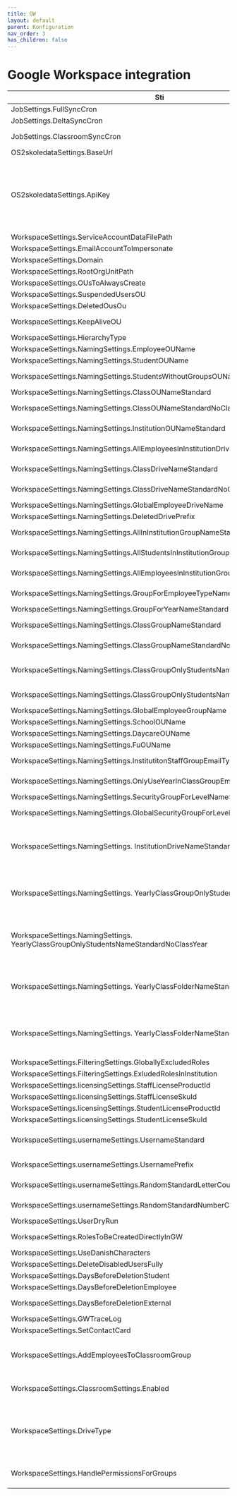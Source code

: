 ```yaml
---
title: GW
layout: default
parent: Konfiguration
nav_order: 3
has_children: false
---
```

# Google Workspace integration

| Sti | Beskrivelse | Standardværdi |
| --- | --- | --- |
| JobSettings.FullSyncCron | Cron-udtryk for fuld synkronisering | 0 43 2 \* \* ? \* |
| JobSettings.DeltaSyncCron | Cron-udtryk for delta-synkronisering | 0 0/5 \* \* \* ? \* |
| JobSettings.ClassroomSyncCron | Cron-udtryk for Classroom-synkronisering, hvis det er slået til | 0 3/5 \* \* \* ? \* |
| OS2skoledataSettings.BaseUrl | Base URL til OS2skoledata API |     |
| OS2skoledataSettings.ApiKey | API-nøgle til OS2skoledata. Der kan via OS2skoledata brugergrænsefladen oprettes en klient med typen "Adgang til API'erne bortset fra import API'et". Hvis der skal håndteres kodeord for indskolingselever, skal typen "Adgang til API'erne inklusiv kodeord på brugere bortset fra import API'et" vælges. |     |
| WorkspaceSettings.ServiceAccountDataFilePath | Filsti til servicekonto JSON-fil |     |
| WorkspaceSettings.EmailAccountToImpersonate | Konto der skal impersoneres i Google |     |
| WorkspaceSettings.Domain | Domæne for Google Workspace |     |
| WorkspaceSettings.RootOrgUnitPath | Rod-OU til oprettelse af underenheder | /OS2skoledata |
| WorkspaceSettings.OUsToAlwaysCreate | Liste over OU'er der altid skal oprettes | \[\] |
| WorkspaceSettings.SuspendedUsersOU | OU til suspenderede brugere | /OS2skoledata/Suspended |
| WorkspaceSettings.DeletedOusOu | OU til “slettede” enheder | /OS2skoledata/Suspended |
| WorkspaceSettings.KeepAliveOU | OU til brugere der skal holdes aktive, hvis man anvender “forbliv aktiv”-featuren | /OS2skoledata/keepalive |
| WorkspaceSettings.HierarchyType | Strukturtype for OU-hierarki | INSTITUTION_FIRST |
| WorkspaceSettings.NamingSettings.EmployeeOUName | Navn på medarbejder-OU | Medarbejdere |
| WorkspaceSettings.NamingSettings.StudentOUName | Navn på elev-OU | Elever |
| WorkspaceSettings.NamingSettings.StudentsWithoutGroupsOUName | Navn på OU for elever uden grupper (oprettes under hver institution) | Elever udenfor grupper |
| WorkspaceSettings.NamingSettings.ClassOUNameStandard | Navnestandard for klasse-OU | {CLASS_NAME} |
| WorkspaceSettings.NamingSettings.ClassOUNameStandardNoClassYear | Navnestandard for ovenstående, der anvendes hvis klassen ikke har startår | {CLASS_NAME} |
| WorkspaceSettings.NamingSettings.InstitutionOUNameStandard | Navnestandard for institution-OU | {INSTITUTION_NAME} ({INSTITUTION_NUMBER}) |
| WorkspaceSettings.NamingSettings.AllEmployeesInInstitutionDriveNameStandard | Navnestandard for drev til alle medarbejdere på en institution | {INSTITUTION_NAME} - medarbejdere |
| WorkspaceSettings.NamingSettings.ClassDriveNameStandard | Navnestandard for ovenstående, der anvendes hvis klassen ikke har startår | {INSTITUTION_NAME} {CLASS_NAME} - alle |
| WorkspaceSettings.NamingSettings.ClassDriveNameStandardNoClassYear | Navnestandard for ovenstående, der anvendes hvis klassen ikke har startår | {INSTITUTION_NAME} {CLASS_NAME} - alle |
| WorkspaceSettings.NamingSettings.GlobalEmployeeDriveName | Navn på globalt medarbejderdrev | Alle medarbejdere |
| WorkspaceSettings.NamingSettings.DeletedDrivePrefix | Prefix for “slettede” drev | Slettet_ |
| WorkspaceSettings.NamingSettings.AllInInstitutionGroupNameStandard | Navnestandard for gruppe for alle i en institution | {INSTITUTION_NAME} - alle |
| WorkspaceSettings.NamingSettings.AllStudentsInInstitutionGroupNameStandard | Navnestandard for gruppe for alle elever i en institution | {INSTITUTION_NAME} - elever |
| WorkspaceSettings.NamingSettings.AllEmployeesInInstitutionGroupNameStandard | Navnestandard for gruppe for alle medarbejdere i en institution | {INSTITUTION_NAME} - medarbejdere |
| WorkspaceSettings.NamingSettings.GroupForEmployeeTypeNameStandard | Navnestandard for gruppe for medarbejdertype | {INSTITUTION_NAME} - alle - {TYPE} |
| WorkspaceSettings.NamingSettings.GroupForYearNameStandard | Navnestandard for årgangsgruppe | {INSTITUTION_NAME} - elever - {YEAR} |
| WorkspaceSettings.NamingSettings.ClassGroupNameStandard | Navnestandard for klassegruppe | {INSTITUTION_NAME}-{CLASS_NAME}-{CLASS_YEAR} - alle |
| WorkspaceSettings.NamingSettings.ClassGroupNameStandardNoClassYear | Navnestandard for ovenstående, der anvendes hvis klassen ikke har startår | {INSTITUTION_NAME}-{CLASS_NAME} - alle |
| WorkspaceSettings.NamingSettings.ClassGroupOnlyStudentsNameStandard | Navnestandard for gruppe kun for elever | {INSTITUTION_NAME}-{CLASS_NAME}-{CLASS_YEAR} - elever |
| WorkspaceSettings.NamingSettings.ClassGroupOnlyStudentsNameStandardNoClassYear | Navnestandard for ovenstående, der anvendes hvis klassen ikke har startår | {INSTITUTION_NAME}-{CLASS_NAME} - elever |
| WorkspaceSettings.NamingSettings.GlobalEmployeeGroupName | Navn på global medarbejdergruppe | Alle medarbejdere |
| WorkspaceSettings.NamingSettings.SchoolOUName | Navn på OU til skoler | Skoler |
| WorkspaceSettings.NamingSettings.DaycareOUName | Navn på OU til dagtilbud | Dagtilbud |
| WorkspaceSettings.NamingSettings.FuOUName | Navn på OU for typen FU | FU  |
| WorkspaceSettings.NamingSettings.InstitutitonStaffGroupEmailTypeName | Ord, der bruges i mail til medarbejdergruppe | staff |
| WorkspaceSettings.NamingSettings.OnlyUseYearInClassGroupEmail | Brug kun årstal i mail for klassegruppe. Ellers anvendes årstal i alle mails | false |
| WorkspaceSettings.NamingSettings.SecurityGroupForLevelNameStandard | Navnestandard for gruppe for klassetrin | {INSTITUTION_NAME} {LEVEL}. klasse |
| WorkspaceSettings.NamingSettings.GlobalSecurityGroupForLevelNameStandard | Navnestandard for global gruppe for klassetrin | {LEVEL}. klasse |
| WorkspaceSettings.NamingSettings. InstitutionDriveNameStandard | Kun relevant, hvis DriveType er ”DRIVE_PR_SCHOOL_FOLDER_PR_CLASS”  <br><br/>Navnestandard for drevet tilknyttet institutionen | {INSTITUTION_NAME} |
| WorkspaceSettings.NamingSettings. YearlyClassGroupOnlyStudentsNameStandard | Kun relevant, hvis DriveType er ”DRIVE_PR_SCHOOL_FOLDER_PR_CLASS”<br><br>Navnestandard til gruppe pr klasse pr skoleår | {SCHOOL_YEAR} {INSTITUTION_NAME} {CLASS_NAME} |
| WorkspaceSettings.NamingSettings. YearlyClassGroupOnlyStudentsNameStandardNoClassYear | Kun relevant, hvis DriveType er ”DRIVE_PR_SCHOOL_FOLDER_PR_CLASS”<br><br>Navnestandard til gruppe pr klasse pr skoleår, hvis klassen ikke har startår | {SCHOOL_YEAR} {INSTITUTION_NAME} {CLASS_NAME} |
| WorkspaceSettings.NamingSettings. YearlyClassFolderNameStandard | Kun relevant, hvis DriveType er ”DRIVE_PR_SCHOOL_FOLDER_PR_CLASS”<br><br>Navnestandard til mappe pr klasse pr skoleår | {SCHOOL_YEAR} {CLASS_NAME} |
| WorkspaceSettings.NamingSettings. YearlyClassFolderNameStandardNoClassYear | Kun relevant, hvis DriveType er ”DRIVE_PR_SCHOOL_FOLDER_PR_CLASS”<br><br>Navnestandard til mappe pr klasse pr skoleår, hvis klassen ikke har startår | {SCHOOL_YEAR} {CLASS_NAME} |
| WorkspaceSettings.FilteringSettings.GloballyExcludedRoles | Roller der altid ekskluderes | \[\] |
| WorkspaceSettings.FilteringSettings.ExludedRolesInInstitution | Roller ekskluderet pr. institution | {}  |
| WorkspaceSettings.licensingSettings.StaffLicenseProductId | Produkt-ID til medarbejderlicens | ""  |
| WorkspaceSettings.licensingSettings.StaffLicenseSkuId | SKU-ID til medarbejderlicens | ""  |
| WorkspaceSettings.licensingSettings.StudentLicenseProductId | Produkt-ID til elevlicens | ""  |
| WorkspaceSettings.licensingSettings.StudentLicenseSkuId | SKU-ID til elevlicens | ""  |
| WorkspaceSettings.usernameSettings.UsernameStandard | Strategi til opbygning af brugernavne for nye brugere. Se sektion omkring brugernavnestandarder. | FROM_STIL_OR_AS_UNILOGIN_RANDOM |
| WorkspaceSettings.usernameSettings.UsernamePrefix | Præfiks til brugernavne, hvis brugernavnestandarden understøtter det | ""  |
| WorkspaceSettings.usernameSettings.RandomStandardLetterCount | Antal bogstaver brugernavnestandarden FROM_STIL_OR_AS_UNILOGIN_RANDOM | 4   |
| WorkspaceSettings.usernameSettings.RandomStandardNumberCount | Antal tal I brugernavnestandarden FROM_STIL_OR_AS_UNILOGIN_RANDOM | 4   |
| WorkspaceSettings.UserDryRun | Kør i dry run – kun log, ingen handlinger | false |
| WorkspaceSettings.RolesToBeCreatedDirectlyInGW | Roller som oprettes direkte i GW uden at have været oprettet andre steder først. | Alle roller |
| WorkspaceSettings.UseDanishCharacters | Tillad danske tegn i navne | true |
| WorkspaceSettings.DeleteDisabledUsersFully | Slet brugere helt efter de er suspenderet | false |
| WorkspaceSettings.DaysBeforeDeletionStudent | Dage før elev slettes efter suspendering | 60  |
| WorkspaceSettings.DaysBeforeDeletionEmployee | Dage før ansat slettes efter suspendering | 60  |
| WorkspaceSettings.DaysBeforeDeletionExternal | Dage før ekstern slettes efter suspendering | 60  |
| WorkspaceSettings.GWTraceLog | Aktiver detaljeret logning | false |
| WorkspaceSettings.SetContactCard | Udfyld kontaktkort for brugere | false |
| WorkspaceSettings.AddEmployeesToClassroomGroup | Tilføj medarbejdere til classroom-gruppe. Hvis OS2skoledata skal tilføje medarbejdere, skal email’en på gruppen skrives her |     |
| WorkspaceSettings.ClassroomSettings.Enabled | Aktiver Classroom-synkronisering, hvis Google Classroom administration er aktiveret i OS2skoledata Core | false |
| WorkspaceSettings.DriveType | Beskriver, hvordan der skal dannes drev. Enten kan der dannes et fællesdrev pr klasse (DRIVE_PR_CLASS) eller også kan der dannes et pr institution og deri en mappe pr klasse pr år (DRIVE_PR_SCHOOL_FOLDER_PR_CLASS) | DRIVE_PR_CLASS |
| WorkspaceSettings.HandlePermissionsForGroups | Bestemmer om OS2skoledata skal håndtere rettigheder på de grupper, den opretter | false |
